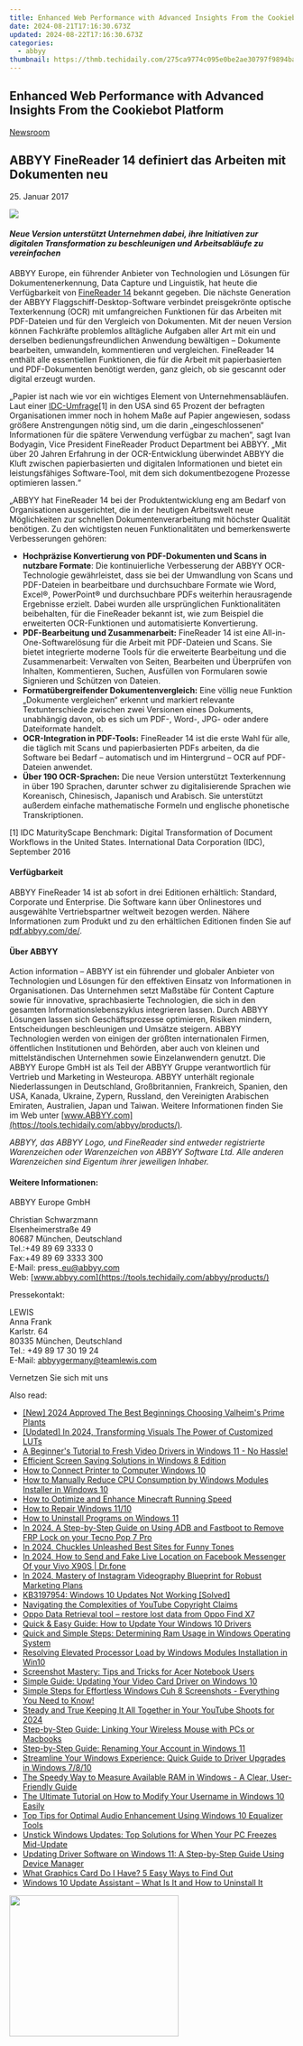 ```yaml
---
title: Enhanced Web Performance with Advanced Insights From the Cookiebot Platform
date: 2024-08-21T17:16:30.673Z
updated: 2024-08-22T17:16:30.673Z
categories:
  - abbyy
thumbnail: https://thmb.techidaily.com/275ca9774c095e0be2ae30797f9894bae65deae9ea5691cd95cdc33842a228b1.jpg
---
```


## Enhanced Web Performance with Advanced Insights From the Cookiebot Platform

[Newsroom](https://tools.techidaily.com/abbyy/products/)

## ABBYY FineReader 14 definiert das Arbeiten mit Dokumenten neu

25\. Januar 2017

![](https://content.abbyy.com/-/media/project/abbyy/abbyy/branchtemplates/shutterstock_1272462163_1296-x-729.jpg?h=729&iar=0&w=1296)

#### _Neue Version unterstützt Unternehmen dabei, ihre Initiativen zur digitalen Transformation zu beschleunigen und Arbeitsabläufe zu vereinfachen_

ABBYY Europe, ein führender Anbieter von Technologien und Lösungen für Dokumentenerkennung, Data Capture und Linguistik, hat heute die Verfügbarkeit von [FineReader 14](https://tools.techidaily.com/abbyy/products/) bekannt gegeben. Die nächste Generation der ABBYY Flaggschiff-Desktop-Software verbindet preisgekrönte optische Texterkennung (OCR) mit umfangreichen Funktionen für das Arbeiten mit PDF-Dateien und für den Vergleich von Dokumenten. Mit der neuen Version können Fachkräfte problemlos alltägliche Aufgaben aller Art mit ein und derselben bedienungsfreundlichen Anwendung bewältigen – Dokumente bearbeiten, umwandeln, kommentieren und vergleichen. FineReader 14 enthält alle essentiellen Funktionen, die für die Arbeit mit papierbasierten und PDF-Dokumenten benötigt werden, ganz gleich, ob sie gescannt oder digital erzeugt wurden.  
  
„Papier ist nach wie vor ein wichtiges Element von Unternehmensabläufen. Laut einer [IDC-Umfrage](http://www.idc.com/getdoc.jsp?containerId=US40647716)\[1\] in den USA sind 65 Prozent der befragten Organisationen immer noch in hohem Maße auf Papier angewiesen, sodass größere Anstrengungen nötig sind, um die darin „eingeschlossenen“ Informationen für die spätere Verwendung verfügbar zu machen“, sagt Ivan Bodyagin, Vice President FineReader Product Department bei ABBYY. „Mit über 20 Jahren Erfahrung in der OCR-Entwicklung überwindet ABBYY die Kluft zwischen papierbasierten und digitalen Informationen und bietet ein leistungsfähiges Software-Tool, mit dem sich dokumentbezogene Prozesse optimieren lassen.“

„ABBYY hat FineReader 14 bei der Produktentwicklung eng am Bedarf von Organisationen ausgerichtet, die in der heutigen Arbeitswelt neue Möglichkeiten zur schnellen Dokumentenverarbeitung mit höchster Qualität benötigen. Zu den wichtigsten neuen Funktionalitäten und bemerkenswerte Verbesserungen gehören:

* **Hochpräzise Konvertierung von PDF-Dokumenten und Scans in nutzbare Formate**: Die kontinuierliche Verbesserung der ABBYY OCR-Technologie gewährleistet, dass sie bei der Umwandlung von Scans und PDF-Dateien in bearbeitbare und durchsuchbare Formate wie Word, Excel®, PowerPoint® und durchsuchbare PDFs weiterhin herausragende Ergebnisse erzielt. Dabei wurden alle ursprünglichen Funktionalitäten beibehalten, für die FineReader bekannt ist, wie zum Beispiel die erweiterten OCR-Funktionen und automatisierte Konvertierung.
* **PDF-Bearbeitung und Zusammenarbeit:** FineReader 14 ist eine All-in-One-Softwarelösung für die Arbeit mit PDF-Dateien und Scans. Sie bietet integrierte moderne Tools für die erweiterte Bearbeitung und die Zusammenarbeit: Verwalten von Seiten, Bearbeiten und Überprüfen von Inhalten, Kommentieren, Suchen, Ausfüllen von Formularen sowie Signieren und Schützen von Dateien.
* **Formatübergreifender Dokumentenvergleich:** Eine völlig neue Funktion „Dokumente vergleichen“ erkennt und markiert relevante Textunterschiede zwischen zwei Versionen eines Dokuments, unabhängig davon, ob es sich um PDF-, Word-, JPG- oder andere Dateiformate handelt.
* **OCR-Integration in PDF-Tools:** FineReader 14 ist die erste Wahl für alle, die täglich mit Scans und papierbasierten PDFs arbeiten, da die Software bei Bedarf – automatisch und im Hintergrund – OCR auf PDF-Dateien anwendet.
* **Über 190 OCR-Sprachen:** Die neue Version unterstützt Texterkennung in über 190 Sprachen, darunter schwer zu digitalisierende Sprachen wie Koreanisch, Chinesisch, Japanisch und Arabisch. Sie unterstützt außerdem einfache mathematische Formeln und englische phonetische Transkriptionen.

\[1\] IDC MaturityScape Benchmark: Digital Transformation of Document Workflows in the United States. International Data Corporation (IDC), September 2016

#### Verfügbarkeit

ABBYY FineReader 14 ist ab sofort in drei Editionen erhältlich: Standard, Corporate und Enterprise. Die Software kann über Onlinestores und ausgewählte Vertriebspartner weltweit bezogen werden. Nähere Informationen zum Produkt und zu den erhältlichen Editionen finden Sie auf [pdf.abbyy.com/de/](https://tools.techidaily.com/abbyy/products/).

#### Über ABBYY

Action information – ABBYY ist ein führender und globaler Anbieter von Technologien und Lösungen für den effektiven Einsatz von Informationen in Organisationen. Das Unternehmen setzt Maßstäbe für Content Capture sowie für innovative, sprachbasierte Technologien, die sich in den gesamten Informationslebenszyklus integrieren lassen. Durch ABBYY Lösungen lassen sich Geschäftsprozesse optimieren, Risiken mindern, Entscheidungen beschleunigen und Umsätze steigern. ABBYY Technologien werden von einigen der größten internationalen Firmen, öffentlichen Institutionen und Behörden, aber auch von kleinen und mittelständischen Unternehmen sowie Einzelanwendern genutzt. Die ABBYY Europe GmbH ist als Teil der ABBYY Gruppe verantwortlich für Vertrieb und Marketing in Westeuropa. ABBYY unterhält regionale Niederlassungen in Deutschland, Großbritannien, Frankreich, Spanien, den USA, Kanada, Ukraine, Zypern, Russland, den Vereinigten Arabischen Emiraten, Australien, Japan und Taiwan. Weitere Informationen finden Sie im Web unter [www.ABBYY.com](https://tools.techidaily.com/abbyy/products/).

_ABBYY, das ABBYY Logo, und FineReader sind entweder registrierte Warenzeichen oder Warenzeichen von ABBYY Software Ltd. Alle anderen Warenzeichen sind Eigentum ihrer jeweiligen Inhaber._ 
  
#### Weitere Informationen:

ABBYY Europe GmbH

Christian Schwarzmann  
Elsenheimerstraße 49   
80687 München, Deutschland  
Tel.:+49 89 69 3333 0  
Fax:+49 89 69 3333 300  
E-Mail: press\_eu@abbyy.com  
Web: [www.abbyy.com](https://tools.techidaily.com/abbyy/products/)

  
Pressekontakt:

LEWIS  
Anna Frank  
Karlstr. 64  
80335 München, Deutschland  
Tel.: +49 89 17 30 19 24  
E-Mail: [abbyygermany@teamlewis.com](https://tools.techidaily.com/abbyy/products/)

  
Vernetzen Sie sich mit uns

<ins class="adsbygoogle"
     style="display:block"
     data-ad-format="autorelaxed"
     data-ad-client="ca-pub-7571918770474297"
     data-ad-slot="1223367746"></ins>



<ins class="adsbygoogle"
     style="display:block"
     data-ad-client="ca-pub-7571918770474297"
     data-ad-slot="8358498916"
     data-ad-format="auto"
     data-full-width-responsive="true"></ins>

<span class="atpl-alsoreadstyle">Also read:</span>
<div><ul>
<li><a href="https://desktop-recording.techidaily.com/new-2024-approved-the-best-beginnings-choosing-valheims-prime-plants/"><u>[New] 2024 Approved  The Best Beginnings  Choosing Valheim's Prime Plants</u></a></li>
<li><a href="https://fox-helps.techidaily.com/updated-in-2024-transforming-visuals-the-power-of-customized-luts/"><u>[Updated] In 2024, Transforming Visuals  The Power of Customized LUTs</u></a></li>
<li><a href="https://techtrends.techidaily.com/1723808162820-a-beginners-tutorial-to-fresh-video-drivers-in-windows-11-no-hassle/"><u>A Beginner's Tutorial to Fresh Video Drivers in Windows 11 - No Hassle!</u></a></li>
<li><a href="https://visual-screen-recording.techidaily.com/efficient-screen-saving-solutions-in-windows-8-edition/"><u>Efficient Screen Saving Solutions in Windows 8 Edition</u></a></li>
<li><a href="https://techtrends.techidaily.com/how-to-connect-printer-to-computer-windows-10/"><u>How to Connect Printer to Computer Windows 10</u></a></li>
<li><a href="https://techtrends.techidaily.com/how-to-manually-reduce-cpu-consumption-by-windows-modules-installer-in-windows-10/"><u>How to Manually Reduce CPU Consumption by Windows Modules Installer in Windows 10</u></a></li>
<li><a href="https://techtrends.techidaily.com/how-to-optimize-and-enhance-minecraft-running-speed/"><u>How to Optimize and Enhance Minecraft Running Speed</u></a></li>
<li><a href="https://techtrends.techidaily.com/how-to-repair-windows-1110/"><u>How to Repair Windows 11/10</u></a></li>
<li><a href="https://techtrends.techidaily.com/how-to-uninstall-programs-on-windows-11/"><u>How to Uninstall Programs on Windows 11</u></a></li>
<li><a href="https://bypass-frp.techidaily.com/in-2024-a-step-by-step-guide-on-using-adb-and-fastboot-to-remove-frp-lock-on-your-tecno-pop-7-pro-by-drfone-android/"><u>In 2024, A Step-by-Step Guide on Using ADB and Fastboot to Remove FRP Lock on your Tecno Pop 7 Pro</u></a></li>
<li><a href="https://extra-lessons.techidaily.com/in-2024-chuckles-unleashed-best-sites-for-funny-tones/"><u>In 2024, Chuckles Unleashed  Best Sites for Funny Tones</u></a></li>
<li><a href="https://location-social.techidaily.com/in-2024-how-to-send-and-fake-live-location-on-facebook-messenger-of-your-vivo-x90s-drfone-by-drfone-virtual-android/"><u>In 2024, How to Send and Fake Live Location on Facebook Messenger Of your Vivo X90S | Dr.fone</u></a></li>
<li><a href="https://instagram-video-files.techidaily.com/in-2024-mastery-of-instagram-videography-blueprint-for-robust-marketing-plans/"><u>In 2024, Mastery of Instagram Videography  Blueprint for Robust Marketing Plans</u></a></li>
<li><a href="https://techtrends.techidaily.com/kb3197954-windows-10-updates-not-working-solved/"><u>KB3197954: Windows 10 Updates Not Working [Solved]</u></a></li>
<li><a href="https://youtube-clips.techidaily.com/navigating-the-complexities-of-youtube-copyright-claims/"><u>Navigating the Complexities of YouTube Copyright Claims</u></a></li>
<li><a href="https://review-topics.techidaily.com/oppo-data-retrieval-tool-restore-lost-data-from-oppo-find-x7-by-fonelab-android-recover-data/"><u>Oppo Data Retrieval tool – restore lost data from Oppo Find X7</u></a></li>
<li><a href="https://techtrends.techidaily.com/quick-and-easy-guide-how-to-update-your-windows-10-drivers/"><u>Quick & Easy Guide: How to Update Your Windows 10 Drivers</u></a></li>
<li><a href="https://techtrends.techidaily.com/quick-and-simple-steps-determining-ram-usage-in-windows-operating-system/"><u>Quick and Simple Steps: Determining Ram Usage in Windows Operating System</u></a></li>
<li><a href="https://techtrends.techidaily.com/resolving-elevated-processor-load-by-windows-modules-installation-in-win10/"><u>Resolving Elevated Processor Load by Windows Modules Installation in Win10</u></a></li>
<li><a href="https://techtrends.techidaily.com/screenshot-mastery-tips-and-tricks-for-acer-notebook-users/"><u>Screenshot Mastery: Tips and Tricks for Acer Notebook Users</u></a></li>
<li><a href="https://techtrends.techidaily.com/simple-guide-updating-your-video-card-driver-on-windows-10/"><u>Simple Guide: Updating Your Video Card Driver on Windows 10</u></a></li>
<li><a href="https://techtrends.techidaily.com/1723808185044-simple-steps-for-effortless-windows-cuh-8-screenshots-everything-you-need-to-know/"><u>Simple Steps for Effortless Windows Cuh 8 Screenshots - Everything You Need to Know!</u></a></li>
<li><a href="https://facebook-video-footage.techidaily.com/steady-and-true-keeping-it-all-together-in-your-youtube-shoots-for-2024/"><u>Steady and True  Keeping It All Together in Your YouTube Shoots for 2024</u></a></li>
<li><a href="https://techtrends.techidaily.com/step-by-step-guide-linking-your-wireless-mouse-with-pcs-or-macbooks/"><u>Step-by-Step Guide: Linking Your Wireless Mouse with PCs or Macbooks</u></a></li>
<li><a href="https://techtrends.techidaily.com/step-by-step-guide-renaming-your-account-in-windows-11/"><u>Step-by-Step Guide: Renaming Your Account in Windows 11</u></a></li>
<li><a href="https://techtrends.techidaily.com/streamline-your-windows-experience-quick-guide-to-driver-upgrades-in-windows-7810/"><u>Streamline Your Windows Experience: Quick Guide to Driver Upgrades in Windows 7/8/10</u></a></li>
<li><a href="https://techtrends.techidaily.com/the-speedy-way-to-measure-available-ram-in-windows-a-clear-user-friendly-guide/"><u>The Speedy Way to Measure Available RAM in Windows - A Clear, User-Friendly Guide</u></a></li>
<li><a href="https://techtrends.techidaily.com/the-ultimate-tutorial-on-how-to-modify-your-username-in-windows-10-easily/"><u>The Ultimate Tutorial on How to Modify Your Username in Windows 10 Easily</u></a></li>
<li><a href="https://techtrends.techidaily.com/top-tips-for-optimal-audio-enhancement-using-windows-10-equalizer-tools/"><u>Top Tips for Optimal Audio Enhancement Using Windows 10 Equalizer Tools</u></a></li>
<li><a href="https://techtrends.techidaily.com/unstick-windows-updates-top-solutions-for-when-your-pc-freezes-mid-update/"><u>Unstick Windows Updates: Top Solutions for When Your PC Freezes Mid-Update</u></a></li>
<li><a href="https://techtrends.techidaily.com/updating-driver-software-on-windows-11-a-step-by-step-guide-using-device-manager/"><u>Updating Driver Software on Windows 11: A Step-by-Step Guide Using Device Manager</u></a></li>
<li><a href="https://techtrends.techidaily.com/what-graphics-card-do-i-have-5-easy-ways-to-find-out/"><u>What Graphics Card Do I Have? 5 Easy Ways to Find Out</u></a></li>
<li><a href="https://techtrends.techidaily.com/windows-10-update-assistant-what-is-it-and-how-to-uninstall-it/"><u>Windows 10 Update Assistant – What Is It and How to Uninstall It</u></a></li>
</ul></div>

<!-- affiliate ads begin -->
<a href="https://homestyler.sjv.io/c/5597632/2044747/22993" target="_top" id="2044747"><img src="//a.impactradius-go.com/display-ad/22993-2044747" border="0" alt="" width="300" height="250"/></a><img height="0" width="0" src="https://imp.pxf.io/i/5597632/2044747/22993" style="position:absolute;visibility:hidden;" border="0" />
<!-- affiliate ads end -->